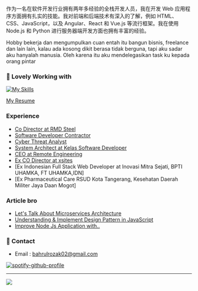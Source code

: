 作为一名在软件开发行业拥有两年多经验的全栈开发人员，我在开发 Web 应用程序方面拥有扎实的技能。我对前端和后端技术有深入的了解，例如 HTML、CSS、JavaScript，以及 Angular、React 和 Vue.js 等流行框架。我在使用 Node.js 和 Python 进行服务器端开发方面也拥有丰富的经验。

Hobby bekerja dan mengumpulkan cuan entah itu bangun bisnis, freelance dan lain lain, kalau ada kosong dikit berasa tidak berguna, tapi aku sadar aku hanyalah manusia. Oleh karena itu aku mendelegasikan task ku kepada orang pintar

### 🚀 Lovely Working with
[![My Skills](https://skillicons.dev/icons?i=python,lua,elixir,clojure,swift,flutter&theme=dark)](https://skillicons.dev)

[My Resume](https://docs.google.com/document/d/12z-xfI0aSI-9wxzsEaZbehARGDnruU7Xibkb_TbL4Ng/edit?usp=sharing)

### Experience
- [Co Director at RMD Steel](https://id.linkedin.com/company/rmd-steel?trk=public_profile_experience-item_profile-section-card_subtitle-click)
- [Software Developer Contractor](https://www.linkedin.com/company/indpendent-contractor?trk=public_profile_experience-group-header)
- [Cyber Threat Analyst](https://www.linkedin.com/company/indpendent-contractor?trk=public_profile_experience-group-header)
- [System Architect at Kelas Software Developer](https://www.linkedin.com/company/kelas-developer?trk=public_profile_experience-item_profile-section-card_subtitle-click)
- [CEO at Remote Engineering](https://www.linkedin.com/company/remoteengineering?trk=public_profile_experience-item_profile-section-card_subtitle-click)
- [Ex CO Director at xsites](https://id.linkedin.com/company/xsites-agency?trk=public_profile_experience-item_profile-section-card_subtitle-click)
- [Ex Indonesian Full Stack Web Developer at Inovasi Mitra Sejati, BPTI UHAMKA, FT UHAMKA,IDN]
- [Ex Pharmaceutical Care RSUD Kota Tangerang, Kesehatan Daerah Militer Jaya Daan Mogot]

### Article bro
- [Let's Talk About Microservices Architecture](https://medium.com/@bahrulrozak/lets-talk-about-microservices-architecture-f38eee796001)
- [Understanding & Implement Design Pattern in JavaScript](https://medium.com/@bahrulrozak/understanding-and-implementing-design-patterns-in-javascript-16551e3ae2aa)
- [Improve Node Js Application with..](https://medium.com/@bahrulrozak/implementation-of-clustering-techniques-to-improve-node-js-application-performance-85aa75255a17)

### 🧭 Contact
- Email : bahrulrozak02@gmail.com

[![spotify-github-profile](https://spotify-github-profile.vercel.app/api/view?uid=y815lrm95x23ga03elyv3x2jc&cover_image=true&theme=novatorem&show_offline=false&background_color=121212&interchange=false&bar_color=53b14f&bar_color_cover=false)](https://github.com/kittinan/spotify-github-profile)

---
[![](https://visitcount.itsvg.in/api?id=Bahrul-Rozak&icon=0&color=0)](https://visitcount.itsvg.in)

<!-- Proudly created with GPRM ( https://gprm.itsvg.in ) -->


